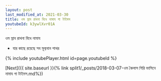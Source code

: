 ```yaml
---
layout: post
last_modified_at: 2021-03-30
title: ওম স্রাব রাথনা বিধে নামায গা টাইমস
youtubeId: k3ywlXvr01A
---
```

 
 
 ওম স্রাব রাথনা বিধে নামায  
 
 -  যার কাছে রয়েছে সব মূল্যবান পাথর 
 
  
 
  
 
 
 
 
 
 


{% include youtubePlayer.html id=page.youtubeId %}
 
[Next]({{ site.baseurl }}{% link  split1/_posts/2018-03-07-ওম কৈলাস গিরি ভাসিনে নামায গা টাইমস.md%})
 
